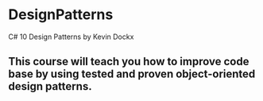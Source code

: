 # DesignPatterns
C# 10 Design Patterns
by Kevin Dockx

## This course will teach you how to improve code base by using tested and proven object-oriented design patterns.
